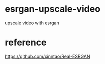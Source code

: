 # esrgan-upscale-video
upscale video with esrgan

# reference
https://github.com/xinntao/Real-ESRGAN
